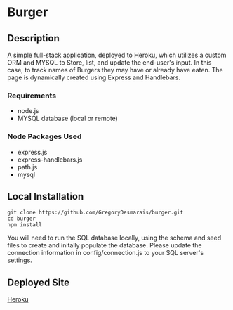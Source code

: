 # Burger

## Description

A simple full-stack application, deployed to Heroku, which utilizes a custom ORM and MYSQL to Store, list, and update the end-user's input.  In this case, to track names of Burgers they may have or already have eaten.  The page is dynamically created using Express and Handlebars.

### Requirements

- node.js
- MYSQL database (local or remote)

### Node Packages Used

- express.js
- express-handlebars.js
- path.js
- mysql


## Local Installation

	git clone https://github.com/GregoryDesmarais/burger.git
	cd burger
	npm install

You will need to run the SQL database locally, using the schema and seed files to create and initally populate the database.  Please update the connection information in config/connection.js to your SQL server's settings.

## Deployed Site
[Heroku](https://whispering-escarpment-19131.herokuapp.com/)